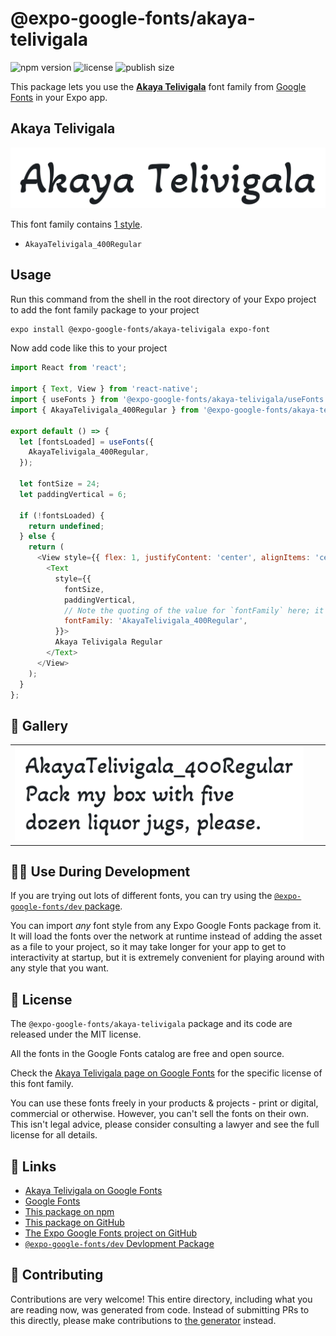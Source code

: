 # @expo-google-fonts/akaya-telivigala

![npm version](https://flat.badgen.net/npm/v/@expo-google-fonts/akaya-telivigala)
![license](https://flat.badgen.net/github/license/expo/google-fonts)
![publish size](https://flat.badgen.net/packagephobia/install/@expo-google-fonts/akaya-telivigala)

This package lets you use the [**Akaya Telivigala**](https://fonts.google.com/specimen/Akaya+Telivigala) font family from [Google Fonts](https://fonts.google.com/) in your Expo app.

## Akaya Telivigala

![Akaya Telivigala](./font-family.png)

This font family contains [1 style](#-gallery).

- `AkayaTelivigala_400Regular`

## Usage

Run this command from the shell in the root directory of your Expo project to add the font family package to your project
```sh
expo install @expo-google-fonts/akaya-telivigala expo-font
```

Now add code like this to your project
```js
import React from 'react';

import { Text, View } from 'react-native';
import { useFonts } from '@expo-google-fonts/akaya-telivigala/useFonts';
import { AkayaTelivigala_400Regular } from '@expo-google-fonts/akaya-telivigala/400Regular';

export default () => {
  let [fontsLoaded] = useFonts({
    AkayaTelivigala_400Regular,
  });

  let fontSize = 24;
  let paddingVertical = 6;

  if (!fontsLoaded) {
    return undefined;
  } else {
    return (
      <View style={{ flex: 1, justifyContent: 'center', alignItems: 'center' }}>
        <Text
          style={{
            fontSize,
            paddingVertical,
            // Note the quoting of the value for `fontFamily` here; it expects a string!
            fontFamily: 'AkayaTelivigala_400Regular',
          }}>
          Akaya Telivigala Regular
        </Text>
      </View>
    );
  }
};

```

## 🔡 Gallery


||||
|-|-|-|
|![AkayaTelivigala_400Regular](./AkayaTelivigala_400Regular.ttf.png)||||


## 👩‍💻 Use During Development

If you are trying out lots of different fonts, you can try using the [`@expo-google-fonts/dev` package](https://github.com/expo/google-fonts/tree/master/font-packages/dev#readme).

You can import *any* font style from any Expo Google Fonts package from it. It will load the fonts
over the network at runtime instead of adding the asset as a file to your project, so it may take longer
for your app to get to interactivity at startup, but it is extremely convenient
for playing around with any style that you want.

## 📖 License

The `@expo-google-fonts/akaya-telivigala` package and its code are released under the MIT license.

All the fonts in the Google Fonts catalog are free and open source.

Check the [Akaya Telivigala page on Google Fonts](https://fonts.google.com/specimen/Akaya+Telivigala) for the specific license of this font family.

You can use these fonts freely in your products & projects - print or digital, commercial or otherwise. However, you can't sell the fonts on their own. This isn't legal advice, please consider consulting a lawyer and see the full license for all details.

## 🔗 Links

- [Akaya Telivigala on Google Fonts](https://fonts.google.com/specimen/Akaya+Telivigala)
- [Google Fonts](https://fonts.google.com/)
- [This package on npm](https://www.npmjs.com/package/@expo-google-fonts/akaya-telivigala)
- [This package on GitHub](https://github.com/expo/google-fonts/tree/master/font-packages/akaya-telivigala)
- [The Expo Google Fonts project on GitHub](https://github.com/expo/google-fonts)
- [`@expo-google-fonts/dev` Devlopment Package](https://github.com/expo/google-fonts/tree/master/font-packages/dev)

## 🤝 Contributing

Contributions are very welcome! This entire directory, including what you are reading now, was generated from code. Instead of submitting PRs to this directly, please make contributions to [the generator](https://github.com/expo/google-fonts/tree/master/packages/generator) instead.
